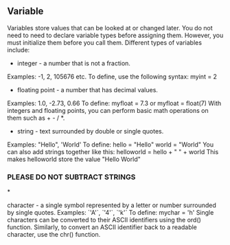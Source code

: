 ## Variable
Variables store values that can be looked at or changed later. You do not need to need to declare variable types before assigning them. However, you must initialize them before you call them. Different types of variables include:
* <p>integer - a number that is not a fraction. 
Examples: -1, 2, 105676 etc.
To define, use the following syntax: 
myint = 2</p>
* <p>floating point - a number that has decimal values. 
Examples: 1.0, -2.73, 0.66
To define: 
myfloat = 7.3
or 
myfloat = float(7)
With integers and floating points, you can perform basic math operations on them such as + - / *. </p>
* <p>string - text surrounded by double or single quotes. 
Examples: "Hello", 'World'
To define: 
hello = "Hello"
world = "World"
You can also add strings together like this: 
helloworld = hello + " " + world
This makes helloworld store the value "Hello World"
<h3> PLEASE DO NOT SUBTRACT STRINGS</h3>
</p>
* <p>character - a single symbol represented by a letter or number surrounded by single quotes. 
Examples: `'A'`, `'4'`, `'k'`
To define: 
mychar = 'h' 
Single characters can be converted to their ASCII identifiers using the ord() function. Similarly, to convert an ASCII identifier back to a readable character, use the chr() function.</p>